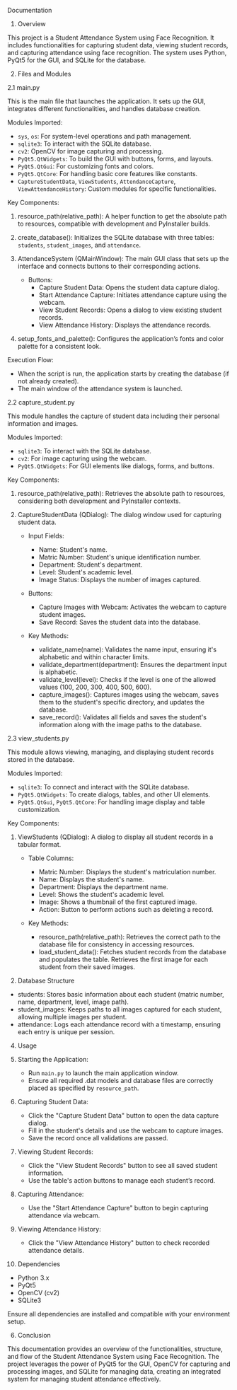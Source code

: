 Documentation

 1. Overview

This project is a Student Attendance System using Face Recognition. It includes functionalities for capturing student data, viewing student records, and capturing attendance using face recognition. The system uses Python, PyQt5 for the GUI, and SQLite for the database.

 2. Files and Modules

 2.1 main.py

This is the main file that launches the application. It sets up the GUI, integrates different functionalities, and handles database creation.

Modules Imported:
- `sys`, `os`: For system-level operations and path management.
- `sqlite3`: To interact with the SQLite database.
- `cv2`: OpenCV for image capturing and processing.
- `PyQt5.QtWidgets`: To build the GUI with buttons, forms, and layouts.
- `PyQt5.QtGui`: For customizing fonts and colors.
- `PyQt5.QtCore`: For handling basic core features like constants.
- `CaptureStudentData`, `ViewStudents`, `AttendanceCapture`, `ViewAttendanceHistory`: Custom modules for specific functionalities.

Key Components:

1. resource_path(relative_path): A helper function to get the absolute path to resources, compatible with development and PyInstaller builds.

2. create_database(): Initializes the SQLite database with three tables: `students`, `student_images`, and `attendance`.

3. AttendanceSystem (QMainWindow): The main GUI class that sets up the interface and connects buttons to their corresponding actions.

   - Buttons:
     - Capture Student Data: Opens the student data capture dialog.
     - Start Attendance Capture: Initiates attendance capture using the webcam.
     - View Student Records: Opens a dialog to view existing student records.
     - View Attendance History: Displays the attendance records.

4. setup_fonts_and_palette(): Configures the application’s fonts and color palette for a consistent look.

Execution Flow:
- When the script is run, the application starts by creating the database (if not already created).
- The main window of the attendance system is launched.

 2.2 capture_student.py

This module handles the capture of student data including their personal information and images.

Modules Imported:
- `sqlite3`: To interact with the SQLite database.
- `cv2`: For image capturing using the webcam.
- `PyQt5.QtWidgets`: For GUI elements like dialogs, forms, and buttons.

Key Components:

1. resource_path(relative_path): Retrieves the absolute path to resources, considering both development and PyInstaller contexts.

2. CaptureStudentData (QDialog): The dialog window used for capturing student data.

   - Input Fields:
     - Name: Student's name.
     - Matric Number: Student's unique identification number.
     - Department: Student's department.
     - Level: Student's academic level.
     - Image Status: Displays the number of images captured.

   - Buttons:
     - Capture Images with Webcam: Activates the webcam to capture student images.
     - Save Record: Saves the student data into the database.

   - Key Methods:
     - validate_name(name): Validates the name input, ensuring it's alphabetic and within character limits.
     - validate_department(department): Ensures the department input is alphabetic.
     - validate_level(level): Checks if the level is one of the allowed values (100, 200, 300, 400, 500, 600).
     - capture_images(): Captures images using the webcam, saves them to the student's specific directory, and updates the database.
     - save_record(): Validates all fields and saves the student's information along with the image paths to the database.

2.3 view_students.py

This module allows viewing, managing, and displaying student records stored in the database.

Modules Imported:
- `sqlite3`: To connect and interact with the SQLite database.
- `PyQt5.QtWidgets`: To create dialogs, tables, and other UI elements.
- `PyQt5.QtGui`, `PyQt5.QtCore`: For handling image display and table customization.

Key Components:

1. ViewStudents (QDialog): A dialog to display all student records in a tabular format.

   - Table Columns:
     - Matric Number: Displays the student's matriculation number.
     - Name: Displays the student's name.
     - Department: Displays the department name.
     - Level: Shows the student's academic level.
     - Image: Shows a thumbnail of the first captured image.
     - Action: Button to perform actions such as deleting a record.

   - Key Methods:
     - resource_path(relative_path): Retrieves the correct path to the database file for consistency in accessing resources.
     - load_student_data(): Fetches student records from the database and populates the table. Retrieves the first image for each student from their saved images.

3. Database Structure

- students: Stores basic information about each student (matric number, name, department, level, image path).
- student_images: Keeps paths to all images captured for each student, allowing multiple images per student.
- attendance: Logs each attendance record with a timestamp, ensuring each entry is unique per session.

4. Usage

1. Starting the Application:
   - Run `main.py` to launch the main application window.
   - Ensure all required .dat models and database files are correctly placed as specified by `resource_path`.

2. Capturing Student Data:
   - Click the "Capture Student Data" button to open the data capture dialog.
   - Fill in the student's details and use the webcam to capture images.
   - Save the record once all validations are passed.

3. Viewing Student Records:
   - Click the "View Student Records" button to see all saved student information.
   - Use the table's action buttons to manage each student’s record.

4. Capturing Attendance:
   - Use the "Start Attendance Capture" button to begin capturing attendance via webcam.

5. Viewing Attendance History:
   - Click the "View Attendance History" button to check recorded attendance details.

5. Dependencies

- Python 3.x
- PyQt5
- OpenCV (cv2)
- SQLite3

Ensure all dependencies are installed and compatible with your environment setup.

6. Conclusion

This documentation provides an overview of the functionalities, structure, and flow of the Student Attendance System using Face Recognition. The project leverages the power of PyQt5 for the GUI, OpenCV for capturing and processing images, and SQLite for managing data, creating an integrated system for managing student attendance effectively.